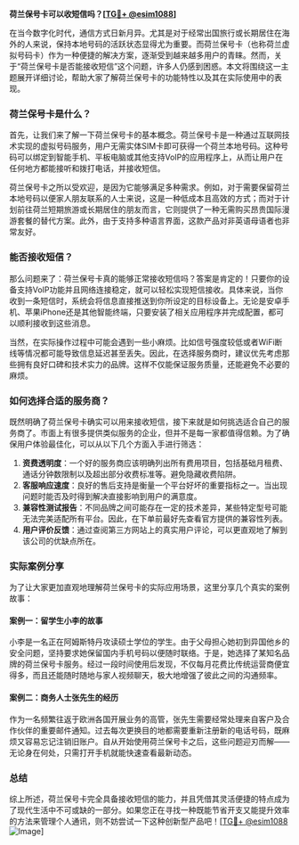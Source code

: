 **荷兰保号卡可以收短信吗？[[TG💪+ @esim1088](https://t.me/s/esim1088)]**

在当今数字化时代，通信方式日新月异。尤其是对于经常出国旅行或长期居住在海外的人来说，保持本地号码的活跃状态显得尤为重要。而荷兰保号卡（也称荷兰虚拟号码卡）作为一种便捷的解决方案，逐渐受到越来越多用户的青睐。然而，关于“荷兰保号卡是否能接收短信”这个问题，许多人仍感到困惑。本文将围绕这一主题展开详细讨论，帮助大家了解荷兰保号卡的功能特性以及其在实际使用中的表现。

### 荷兰保号卡是什么？

首先，让我们来了解一下荷兰保号卡的基本概念。荷兰保号卡是一种通过互联网技术实现的虚拟号码服务，用户无需实体SIM卡即可获得一个荷兰本地号码。这种号码可以绑定到智能手机、平板电脑或其他支持VoIP的应用程序上，从而让用户在任何地方都能接听和拨打电话，并接收短信。

荷兰保号卡之所以受欢迎，是因为它能够满足多种需求。例如，对于需要保留荷兰本地号码以便家人朋友联系的人士来说，这是一种低成本且高效的方式；而对于计划前往荷兰短期旅游或长期居住的朋友而言，它则提供了一种无需购买昂贵国际漫游套餐的替代方案。此外，由于支持多种语言界面，这款产品对非英语母语者也非常友好。

### 能否接收短信？

那么问题来了：荷兰保号卡真的能够正常接收短信吗？答案是肯定的！只要你的设备支持VoIP功能并且网络连接稳定，就可以轻松实现短信接收。具体来说，当你收到一条短信时，系统会将信息直接推送到你所设定的目标设备上。无论是安卓手机、苹果iPhone还是其他智能终端，只要安装了相关应用程序并完成配置，都可以顺利接收到这些消息。

当然，在实际操作过程中可能会遇到一些小麻烦。比如信号强度较低或者WiFi断线等情况都可能导致信息延迟甚至丢失。因此，在选择服务商时，建议优先考虑那些拥有良好口碑和技术实力的品牌。这样不仅能保证服务质量，还能避免不必要的麻烦。

### 如何选择合适的服务商？

既然明确了荷兰保号卡确实可以用来接收短信，接下来就是如何挑选适合自己的服务商了。市面上有很多提供类似服务的企业，但并不是每一家都值得信赖。为了确保用户体验最佳化，可以从以下几个方面入手进行筛选：

1. **资费透明度**：一个好的服务商应该明确列出所有费用项目，包括基础月租费、通话分钟数限制以及超出部分收费标准等。避免隐藏收费陷阱。
2. **客服响应速度**：良好的售后支持是衡量一个平台好坏的重要指标之一。当出现问题时能否及时得到解决直接影响到用户的满意度。
3. **兼容性测试报告**：不同品牌之间可能存在一定的技术差异，某些特定型号可能无法完美适配所有平台。因此，在下单前最好先查看官方提供的兼容性列表。
4. **用户评价反馈**：通过查阅第三方网站上的真实用户评论，可以更直观地了解到该公司的优缺点所在。

### 实际案例分享

为了让大家更加直观地理解荷兰保号卡的实际应用场景，这里分享几个真实的案例故事：

#### 案例一：留学生小李的故事
小李是一名正在阿姆斯特丹攻读硕士学位的学生。由于父母担心她初到异国他乡的安全问题，坚持要求她保留国内手机号码以便随时联络。于是，她选择了某知名品牌的荷兰保号卡服务。经过一段时间使用后发现，不仅每月花费比传统运营商便宜得多，而且还能随时随地与家人视频聊天，极大地增强了彼此之间的沟通频率。

#### 案例二：商务人士张先生的经历
作为一名频繁往返于欧洲各国开展业务的高管，张先生需要经常处理来自客户及合作伙伴的重要邮件通知。过去每次更换目的地都需要重新注册新的电话号码，既麻烦又容易忘记注销旧账户。自从开始使用荷兰保号卡之后，这些问题迎刃而解——无论身在何处，只需打开手机就能快速查看最新动态。

### 总结

综上所述，荷兰保号卡完全具备接收短信的能力，并且凭借其灵活便捷的特点成为了现代生活中不可或缺的一部分。如果您正在寻找一种既能节省开支又能提升效率的方法来管理个人通讯，则不妨尝试一下这种创新型产品吧！[[TG💪+ @esim1088](https://t.me/s/esim1088) ![Image](https://i.postimg.cc/4NQfJmqS/Snipaste-2025-05-13-00-14-12.png)]